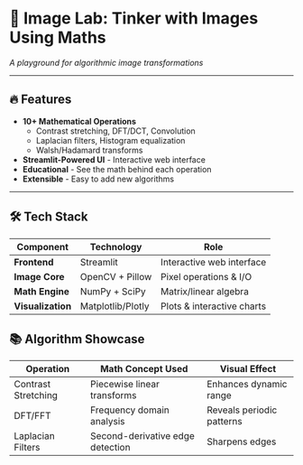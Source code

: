 # 🧪 Image Lab: Tinker with Images Using Maths
*A playground for algorithmic image transformations*

---

## 🔥 Features

- **10+ Mathematical Operations**  
  - Contrast stretching, DFT/DCT, Convolution  
  - Laplacian filters, Histogram equalization  
  - Walsh/Hadamard transforms  
- **Streamlit-Powered UI** - Interactive web interface  
- **Educational** - See the math behind each operation  
- **Extensible** - Easy to add new algorithms  

---

## 🛠️ Tech Stack

| Component        | Technology          | Role                          |
|------------------|---------------------|-------------------------------|
| **Frontend**     | Streamlit           | Interactive web interface      |
| **Image Core**   | OpenCV + Pillow     | Pixel operations & I/O         |
| **Math Engine**  | NumPy + SciPy       | Matrix/linear algebra          |
| **Visualization**| Matplotlib/Plotly   | Plots & interactive charts     |

## 📚 Algorithm Showcase

| Operation             | Math Concept Used               | Visual Effect                 |
|-----------------------|---------------------------------|-------------------------------|
| Contrast Stretching   | Piecewise linear transforms     | Enhances dynamic range        |
| DFT/FFT               | Frequency domain analysis       | Reveals periodic patterns     |
| Laplacian Filters     | Second-derivative edge detection| Sharpens edges                |

